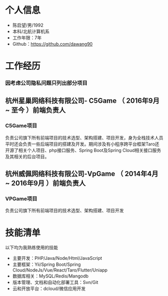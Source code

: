 
# 个人信息

 - 陈启望/男/1992
 - 本科/北航计算机系 
 - 工作年限：7年
 - Github：https://github.com/dawang90 

# 工作经历
### 因考虑公司隐私问题只列出部分项目
## 杭州星巢网络科技有限公司- C5Game （ 2016年9月 ~ 至今 ）前端负责人
### C5Game项目
负责公司旗下所有前端项目的技术选型、架构搭建、项目开发，身为全栈技术人员平时还会负责一些后端项目的搭建及开发。期间涉及有小程序跨平台框架Taro还开源了相关个人项目、php接口服务、Spring Boot及Spring Cloud相关接口服务及其相关的后台项目。
  
## 杭州威佩网络科技有限公司-VpGame （ 2014年4月 ~ 2016年9月 ）前端负责人

### VPGame项目
负责公司旗下所有前端项目的技术选型、架构搭建、项目开发
  
  
    
# 技能清单

以下均为我熟练使用的技能

- 主要开发：PHP/Java/Node/Html/JavaScript
- 主要框架：Yii/Spring Boot/Spring Cloud/NodeJs/Vue/React/Taro/Flutter/Uniapp
- 数据库相关：MySQL/Redis/Mangodb
- 版本管理、文档和自动化部署工具：Svn/Git
- 云和开放平台：dcloud/微信应用开发
    
    
